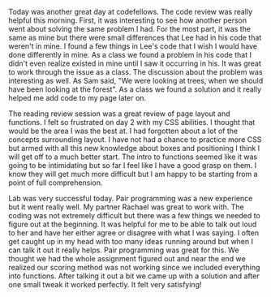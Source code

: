 Today was another great day at codefellows. The code review was really helpful this morning. First, it was interesting to see how another person went about solving the same problem I had. For the most part, it was the same as mine but there were small differences that Lee had in his code that weren't in mine. I found a few things in Lee's code that I wish I would have done differently in mine. As a class we found a problem in his code that I didn't even realize existed in mine until I saw it occurring in his. It was great to work through the issue as a class. The discussion about the problem was interesting as well. As Sam said, "We were looking at trees, when we should have been looking at the forest". As a class we found a solution and it really helped me add code to my page later on.

The reading review session was a great review of page layout and functions. I felt so frustrated on day 2 with my CSS abilities. I thought that would be the area I was the best at. I had forgotten about a lot of the concepts surrounding layout. I have not had a chance to practice more CSS but armed with all this new knowledge about boxes and positioning I think I will get off to a much better start. The intro to functions seemed like it was going to be intimidating but so far I feel like I have a good grasp on them. I know they will get much more difficult but I am happy to be starting from a point of full comprehension.

Lab was very successful today. Pair programming was a new experience but it went really well. My partner Rachael was great to work with. The coding was not extremely difficult but there was a few things we needed to figure out at the beginning. It was helpful for me to be able to talk out loud to her and have her either agree or disagree with what I was saying. I often get caught up in my head with too many ideas running around but when I can talk it out it really helps. Pair programming was great for this. We thought we had the whole assignment figured out and near the end we realized our scoring method was not working since we included everything into functions. After talking it out a bit we came up with a solution and after one small tweak it worked perfectly. It felt very satisfying! 
